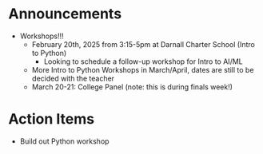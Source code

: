 # Announcements

- Workshops!!!
    - February 20th, 2025 from 3:15-5pm at Darnall Charter School (Intro to Python)
        - Looking to schedule a follow-up workshop for Intro to AI/ML
    - More Intro to Python Workshops in March/April, dates are still to be decided with the teacher
    - March 20-21: College Panel (note: this is during finals week!)

# Action Items

- Build out Python workshop
